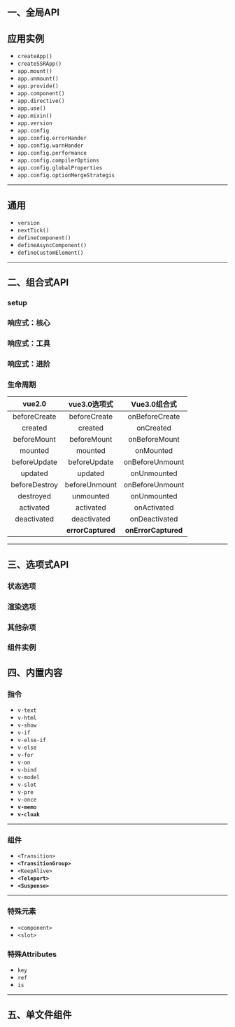 ## 一、全局API

## 应用实例

* `createApp()`
* `createSSRApp()`
* `app.mount()`
* `app.unmount()`
* `app.provide()`
* `app.component()`
* `app.directive()`
* `app.use()`
* `app.mixin()`
* `app.version`
* `app.config`
* `app.config.errorHander`
* `app.config.warnHander`
* `app.config.performance`
* `app.config.compilerOptions`
* `app.config.globalProperties`
* `app.config.optionMergeStrategis`

---

## 通用

* `version`
* `nextTick()`
* `defineComponent()`
* `defineAsyncComponent()`
* `defineCustomElement()`

---



## 二、组合式API

### setup



### 响应式：核心



### 响应式：工具



### 响应式：进阶



### 生命周期

|    vue2.0     |   vue3.0选项式    |    Vue3.0组合式     |
| :-----------: | :---------------: | :-----------------: |
| beforeCreate  |   beforeCreate    |   onBeforeCreate    |
|    created    |      created      |      onCreated      |
|  beforeMount  |    beforeMount    |    onBeforeMount    |
|    mounted    |      mounted      |      onMounted      |
| beforeUpdate  |   beforeUpdate    |   onBeforeUnmount   |
|    updated    |      updated      |     onUnmounted     |
| beforeDestroy |   beforeUnmount   |   onBeforeUnmount   |
|   destroyed   |     unmounted     |     onUnmounted     |
|   activated   |     activated     |     onActivated     |
|  deactivated  |    deactivated    |    onDeactivated    |
|               | **errorCaptured** | **onErrorCaptured** |

---



## 三、选项式API

### 状态选项



### 渲染选项



### 其他杂项



### 组件实例



## 四、内置内容

### 指令

* `v-text`
* `v-html`
* `v-show`
* `v-if`
* `v-else-if`
* `v-else`
* `v-for`
* `v-on`
* `v-bind`
* `v-model`
* `v-slot`
* `v-pre`
* `v-once`
* **`v-memo`**
* **`v-cloak`**

---

###  组件

* `<Transition>`
* **`<TransitionGroup>`**
* `<KeepAlive>`
* **`<Teleport>`**
* **`<Suspense>`**

---

### 特殊元素

* `<component>`
* `<slot>`

### 特殊Attributes

* `key`
* `ref`
* `is`



---

## 五、单文件组件



## 

## 

## 

